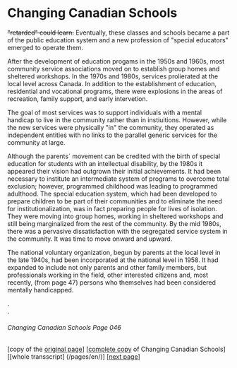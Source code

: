 # Changing Canadian Schools
~~"retarded" could learn.~~ Eventually, these classes and schools became a part of the public education system and a new profession of "special educators" emerged to operate them.  

After the development of education progams in the 1950s and 1960s, most community service associations moved on to establish group homes and sheltered workshops. In the 1970s and 1980s, services prolierated at the local level across Canada. In addition to the establishment of education, residential and vocational programs, there were explosions in the areas of recreation, family support, and early intervetion.   

The goal of most services was to support individuals with a mental handicap to live in the community rather than in instiuitions. However, while the new services were physically "in" the community, they operated as independent entities with no links to the parallel generic services for the community at large.  

Although the parents´ movement can be credited with the birth of special education for students with an intellectual disability, by the 1980s it appeared their vision had outgrown their initial achievements. It had been necessary to institute an intermediate system of programs to overcome total exclusion; however, programmed childhood was leading to programmed adulthood. The special education system, which had been developed to prepare children to be part of their communities and to eliminate the need for institutionalization, was in fact preparing people for lives of isolation. They were moving into group homes, working in sheltered workshops and still being marginalized from the rest of the community. By the mid 1980s, there was a pervasive dissatisfaction with the segregated service system in the community. It was time to move onward and upward.  

The national voluntary organization, begun by parents at the local level in the late 1940s, had been incorporated at the national level in 1958. It had expanded to include not only parents and other family members, but professionals working in the field, other interested citizens and, most recently, (from page 47) persons who themselves had been considered mentally handicapped.

.  
.  
###### Changing Canadian Schools Page 046

[copy of the [original page](/copies-from-original/CCS046.png)]
[[complete copy](/copies-from-original/BestCopy_Changing_Canadian_Schools_Perspectives_on_Disability_and_Inclusion.pdf) of Changing Canadian Schools]
[[whole transscript] (/pages/en/)]
[[next page](Changing_Canadian_Schools-047)]

